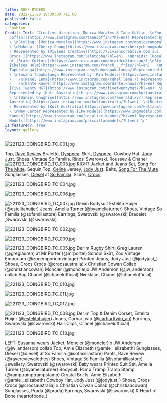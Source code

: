 ```yaml
---
title: RUFF RYDERS
date: 2022-11-28 19:39:00 +11:00
published: false
categories:
- Fashion
Credits Text: "Creative direction: Monica Morales & Tane Coffin  \nPhotography: [Tane
  Coffin]((https://www.instagram.com/tanecoffin/?hl=en)) Represented by [Viviens Creative](https://vivienscreative.com.au)
  \ \nStyling: [Monica Morales](https://www.instagram.com/monicacamorales/?hl=en)
  \ \nMakeup: [Cherry Chung](https://www.instagram.com/cherrycheungmakeup/?hl=en)
  \ Represented by [Viviens Creative](https://vivienscreative.com.au)  \nHair: [Christopher
  Bryne ](https://www.instagram.com/lalatopha/?hl=en)  \nBraids: [Rosaline Kanneh](https://www.instagram.com/rosaline.kanneh/?hl=en)
  at [Braid Culture](https://www.instagram.com/braidculture.au/) \nStyling Assistant:
  [Chelsea Holm](https://www.instagram.com/french___fries/?hl=en)   \nModels: [Baby
  Tapukalanga](https://www.instagram.com/babytapukalanga/)Represented by [Rin Models](https://www.instagram.com/rinmodels/?hl=en)
  \ \nSusana Tapukalanga Represented by [Rin Models](https://www.instagram.com/rinmodels/?hl=en)
  \   \n[Rahel Lema](https://www.instagram.com/rahel_lema_/) Represented by [Rin Models](https://www.instagram.com/rinmodels/?hl=en)
  \   \n[Dante Knows](https://www.instagram.com/dante.knows/?hl=en) Represented by
  [Five Twenty MGT](https://www.instagram.com/fivetwentymgt/?hl=en)  \n[Aiden Ouma-Machio](https://www.instagram.com/_negroamigo/)
  Represented by [Kult Australia](https://www.instagram.com/kultaustralia/?hl=en)
  \ \n[Daniel Onaghise](https://www.instagram.com/emerald.xv/) Represented by [Kult
  Australia](https://www.instagram.com/kultaustralia/?hl=en)  \n[Beatrys Ponzoni](https://www.instagram.com/beatrysponzoni_/)
  \ Represented by [Kult Australia](https://www.instagram.com/kultaustralia/?hl=en)
  \ \nMay Carter Represented by [IMG Models](https://www.imgmodels.com)    \n[Rosaline
  Kanneh](https://www.instagram.com/rosaline.kanneh/?hl=en) Represented by [Priscillas
  Models](https://www.instagram.com/priscillasmodels/?hl=en) \n"
is featured?: true
layout: gallery
---
```



![221123_DOINGBIRD_TC_001.jpg](/uploads/221123_DOINGBIRD_TC_001.jpg) 
 
Top, [Rave Review](https://www.instagram.com/ravereviewclothes/?hl=en) 
Bralette, [Dyspnea](https://dyspnea.com.au/?gclid=Cj0KCQiA-JacBhC0ARIsAIxybyMx1lIzi__fszQDTXXKNEGewFK6SZoK6l3mqiBYcYobDN-kOt-0vvAaApRZEALw_wcB#open-promotion). 
Skirt, [Dyspnea](https://dyspnea.com.au/?gclid=Cj0KCQiA-JacBhC0ARIsAIxybyMx1lIzi__fszQDTXXKNEGewFK6SZoK6l3mqiBYcYobDN-kOt-0vvAaApRZEALw_wcB#open-promotion). 
Cowboy Hat, [Jody Just](https://www.instagram.com/jodyjust_/?hl=en).
Shoes, Vintage [So Familia](https://www.instagram.com/sofamiliastore/?hl=en).
Rings, [Swarovski](https://www.swarovski.com/en_GB-AU/s-sale/?gclid=Cj0KCQiA-JacBhC0ARIsAIxybyNlOWgYX-lYndZd2WBgq0zfLBWuQiUVjZRL5Sl9fofBCezZHygbnw4aAmLXEALw_wcB&gclsrc=aw.ds), [Roussey](https://www.instagram.com/roussey3d/?hl=en) & [Chanel](https://www.instagram.com/chanelofficial/?hl=en) 
![221123_DOINGBIRD_TC_003.jpg](/uploads/221123_DOINGBIRD_TC_003.jpg)
RIGHT:Jacket and Jeans Set, [Song For The Mute](https://www.songforthemute.com).
Sequin Top, [Celine](https://www.celine.com/en-au/home)
Jersey, [Jody Just](https://www.instagram.com/jodyjust_/?hl=en).
Belts, [Song For The Mute](https://www.songforthemute.com)
Sunglasses, [Diesel](https://www.instagram.com/diesel/) at [So Familia](https://www.instagram.com/sofamiliastore/?hl=en).
Slides, [Crocs](https://www.crocs.com.au/on/demandware.store/Sites-crocs_au-Site/en_AU/Default-Start?ClickID=xvUSOjXRRxyIW2Q3YhUxiTrGUkA0HZwp4WrJyY0&irgwc=1&ef_id=Cj0KCQiA-JacBhC0ARIsAIxybyOyKKjHu08ui6ACXZwOVg8fyIkTgQ_7YM6mCN1gkT_11QODLA0p4iUaAvkpEALw_wcB:G:s&s_kwcid=AL!4051!3!607140469597!!!g!!&CATARGETID=120126960000139764&CAPCID=607140469597&CATCI=dsa-19959388920&CAAGID=139196649004&CADevice=c&gclid=Cj0KCQiA-JacBhC0ARIsAIxybyOyKKjHu08ui6ACXZwOVg8fyIkTgQ_7YM6mCN1gkT_11QODLA0p4iUaAvkpEALw_wcB) 

![221123_DOINGBIRD_TC_004.jpg](/uploads/221123_DOINGBIRD_TC_004.jpg)

![221123_DOINGBIRD_TC_006.jpg](/uploads/221123_DOINGBIRD_TC_006.jpg)

![221123_DOINGBIRD_TC_007.jpg](/uploads/221123_DOINGBIRD_TC_007.jpg)
Denim Bodysuit Estelita Huijer (@estelitahuijer)
Jeans, Amelia Turner (@byameliaturner)
Shoes, Vintage So Familia (@sofamiliastore)
Earrings, Swarovski (@swarovski)
Bracelet ,Swarovski (@swarovski)


![221123_DOINGBIRD_TC_002.jpg](/uploads/221123_DOINGBIRD_TC_002.jpg)

![221123_DOINGBIRD_TC_009.jpg](/uploads/221123_DOINGBIRD_TC_009.jpg)

![221123_DOINGBIRD_TC_005.jpg](/uploads/221123_DOINGBIRD_TC_005.jpg)
Denim Rugby Shirt, Greg Lauren (@greglauren) at Mr Porter (@mrporter)
School Skirt, Zoo Vintage Emporium (@zooemporiumvintage)
Painted Jeans, Jody Just (@jodyjust_)
Shoes, Crocs Crocs (@crocsaustralia) x Christian Cowan Collab (@christiancowan)
Moncler (@moncler)x JW Anderson  (@jw_anderson) collab 
Bag Chanel (@chanelofficial)
Necklace, Chanel  (@chanelofficial)

![221123_DOINGBIRD_TC_010.jpg](/uploads/221123_DOINGBIRD_TC_010.jpg)

![221123_DOINGBIRD_TC_011.jpg](/uploads/221123_DOINGBIRD_TC_011.jpg)

![221123_DOINGBIRD_TC_012.jpg](/uploads/221123_DOINGBIRD_TC_012.jpg)

![221123_DOINGBIRD_TC_008.jpg](/uploads/221123_DOINGBIRD_TC_008.jpg)
Denim Top & Denim Corset, Estelita Huijer ([@estelitahuijer](https://www.instagram.com/estelitaisbeautiful/?hl=en))
Jeans, Carharttwip ([@carharttwip_au](https://www.carhartt-wip.com.au))
Earrings, Swarovski (@swarovski)
Hair Clips, Chanel (@chanelofficial)

![221123_DOINGBIRD_TC_013.jpg](/uploads/221123_DOINGBIRD_TC_013.jpg)


LEFT: Susanna wears Jacket, Moncler (@moncler) x JW Anderson (@jw_anderson) collab
Top, Amie Elizabeth (@amie__elizabeth)
Sunglasses, Diesel (@diesel)  at So Familia (@sofamiliastore)
Pants, Rave Review (@ravereviewclothes)
Shoes, Vintage So Familia (@sofamilliastore)
Jewellery, Swarovski (@swarovski)
Baby wears Printed Suit Set, Amelia Turner (@byameliaturner)
Bodysuit, Ramp Tramp Tramp Stamp (@ramptramptrampstamp)
Crystal Briefs, Amie Elizabeth (@amie__elizabeth)
Cowboy Hat, Jody Just (@jodyjust_)
Shoes, Crocs Crocs (@crocsaustralia)  x Christian Cowan Collab (@christiancowan)
Sunglasses, Prada (@prada)
Earrings, Swarovski (@swarovski)  & Heart of Bone (heartofbone_)
